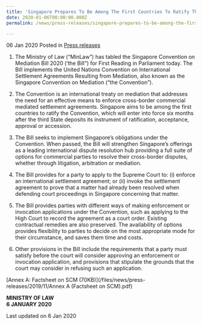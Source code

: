 ```yaml
---
title: 'Singapore Prepares To Be Among The First Countries To Ratify The Singapore Convention On Mediation'
date: 2020-01-06T00:00:00.000Z
permalink: /news/press-releases/singapore-prepares-to-be-among-the-first-countries-to-ratify-the-singapore-convention-on-mediation/

---
```



06 Jan 2020 Posted in [Press releases](/news/press-releases)

1.	The Ministry of Law (“MinLaw”) has tabled the Singapore Convention on Mediation Bill 2020 (‘the Bill”) for First Reading in Parliament today. The Bill implements the United Nations Convention on International Settlement Agreements Resulting from Mediation, also known as the Singapore Convention on Mediation (“the Convention”).  

2.	The Convention is an international treaty on mediation that addresses the need for an effective means to enforce cross-border commercial mediated settlement agreements. Singapore aims to be among the first countries to ratify the Convention, which will enter into force six months after the third State deposits its instrument of ratification, acceptance, approval or accession.

3.	The Bill seeks to implement Singapore’s obligations under the Convention. When passed, the Bill will strengthen Singapore’s offerings as a leading international dispute resolution hub providing a full suite of options for commercial parties to resolve their cross-border disputes, whether through litigation, arbitration or mediation.

4.	The Bill provides for a party to apply to the Supreme Court to: (i) enforce an international settlement agreement; or (ii) invoke the settlement agreement to prove that a matter had already been resolved when defending court proceedings in Singapore concerning that matter.

5.	The Bill provides parties with different ways of making enforcement or invocation applications under the Convention, such as applying to the High Court to record the agreement as a court order. Existing contractual remedies are also preserved. The availability of options provides flexibility to parties to decide on the most appropriate mode for their circumstance, and saves them time and costs.  

6.	Other provisions in the Bill include the requirements that a party must satisfy before the court will consider approving an enforcement or invocation application, and provisions that stipulate the grounds that the court may consider in refusing such an application.

[Annex A: Factsheet on SCM (70KB)](/files/news/press-releases/2019/11/Annex A (Factsheet on SCM).pdf)   

<b>MINISTRY OF LAW</b>
<br>
<b>6 JANUARY 2020</b>

<p class="right-side-updated">Last updated on 6 Jan 2020</p>
